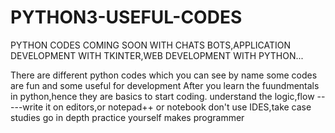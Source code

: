 # PYTHON3-USEFUL-CODES
PYTHON CODES COMING SOON WITH CHATS BOTS,APPLICATION DEVELOPMENT WITH TKINTER,WEB DEVELOPMENT WITH PYTHON...

There are different python codes which you can see by name some codes are fun and some useful for development
After you learn the fuundmentals in python,hence they are basics to start coding.
understand the logic,flow -----write it on editors,or notepad++ or notebook don't use IDES,take case studies go in depth 
practice yourself makes programmer
